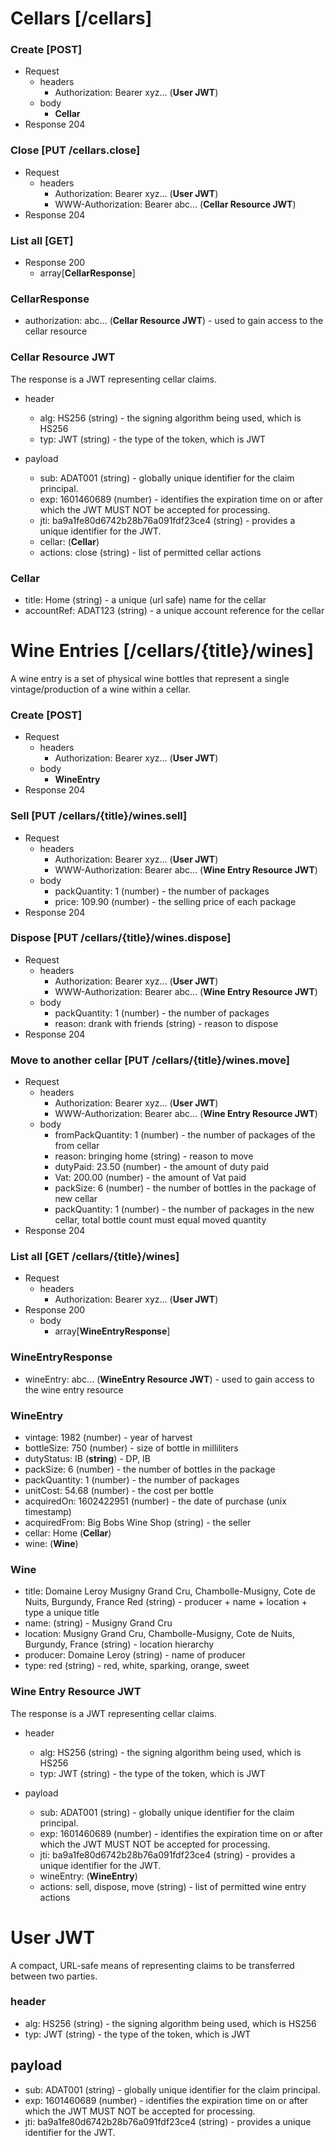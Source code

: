 
# Cellars [/cellars]
 
### Create [POST]
+ Request 
  + headers
    + Authorization: Bearer xyz... (**User JWT**)
  + body
    + **Cellar**
+ Response 204  

### Close [PUT /cellars.close]
+ Request 
  + headers
    + Authorization: Bearer xyz... (**User JWT**)
    + WWW-Authorization: Bearer abc... (**Cellar Resource JWT**)
+ Response 204 
 
### List all [GET]
+ Response 200 
  + array[**CellarResponse**]

### CellarResponse
+ authorization: abc... (**Cellar Resource JWT**) - used to gain access to the cellar resource

### Cellar Resource JWT
The response is a JWT representing cellar claims.
 
+ header
  + alg: HS256 (string) - the signing algorithm being used, which is HS256
  + typ: JWT (string) - the type of the token, which is JWT

+ payload
  + sub: ADAT001 (string) - globally unique identifier for the claim principal.
  + exp: 1601460689 (number) - identifies the expiration time on or after which the JWT MUST NOT be accepted for processing.
  + jti: ba9a1fe80d6742b28b76a091fdf23ce4 (string) - provides a unique identifier for the JWT.
  + cellar: (**Cellar**)
  + actions: close (string) - list of permitted cellar actions

### Cellar 
+ title: Home (string) - a unique (url safe) name for the cellar
+ accountRef: ADAT123 (string) - a unique account reference for the cellar


# Wine Entries [/cellars/{title}/wines]

A wine entry is a set of physical wine bottles that represent a single vintage/production of a wine within a cellar.
 
### Create [POST]
+ Request 
  + headers
    + Authorization: Bearer xyz... (**User JWT**)
  + body
    + **WineEntry**
+ Response 204 
  
### Sell [PUT /cellars/{title}/wines.sell]
+ Request 
  + headers
    + Authorization: Bearer xyz... (**User JWT**)
    + WWW-Authorization: Bearer abc... (**Wine Entry Resource JWT**)
  + body
    + packQuantity: 1 (number) - the number of packages
    + price: 109.90 (number) - the selling price of each package
+ Response 204 

  
### Dispose [PUT /cellars/{title}/wines.dispose]
+ Request 
  + headers
    + Authorization: Bearer xyz... (**User JWT**)
    + WWW-Authorization: Bearer abc... (**Wine Entry Resource JWT**)
  + body
    + packQuantity: 1 (number) - the number of packages
    + reason: drank with friends (string) - reason to dispose
+ Response 204 

### Move to another cellar [PUT /cellars/{title}/wines.move]
+ Request 
  + headers
    + Authorization: Bearer xyz... (**User JWT**)
    + WWW-Authorization: Bearer abc... (**Wine Entry Resource JWT**)
  + body
    + fromPackQuantity: 1 (number) - the number of packages of the from cellar
    + reason: bringing home (string) - reason to move
    + dutyPaid:  23.50 (number) - the amount of duty paid 
    + Vat: 200.00 (number) - the amount of Vat paid
    + packSize: 6 (number) - the number of bottles in the package of new cellar
    + packQuantity: 1 (number) - the number of packages in the new cellar, total bottle count must equal moved quantity
+ Response 204 
 
### List all [GET /cellars/{title}/wines]
+ Request 
  + headers
    + Authorization: Bearer xyz... (**User JWT**)
+ Response 200 
  + body
    + array[**WineEntryResponse**]
  
### WineEntryResponse
+ wineEntry: abc... (**WineEntry Resource JWT**) - used to gain access to the wine entry resource
  
### WineEntry
+ vintage: 1982 (number) - year of harvest
+ bottleSize: 750 (number) - size of bottle in milliliters
+ dutyStatus: IB (**string**) - DP, IB
+ packSize: 6 (number) - the number of bottles in the package
+ packQuantity: 1 (number) - the number of packages
+ unitCost: 54.68 (number) - the cost per bottle
+ acquiredOn: 1602422951 (number) - the date of purchase (unix timestamp)
+ acquiredFrom: Big Bobs Wine Shop (string) - the seller
+ cellar: Home (**Cellar**) 
+ wine: (**Wine**) 

### Wine 
+ title: Domaine Leroy Musigny Grand Cru, Chambolle-Musigny, Cote de Nuits, Burgundy, France Red (string) - producer + name + location + type  a unique title
+ name: (string) - Musigny Grand Cru
+ location: Musigny Grand Cru, Chambolle-Musigny, Cote de Nuits, Burgundy, France (string) - location hierarchy
+ producer: Domaine Leroy (string) - name of producer
+ type: red (string) - red, white, sparking, orange, sweet

### Wine Entry Resource JWT
The response is a JWT representing cellar claims.
 
+ header
  + alg: HS256 (string) - the signing algorithm being used, which is HS256
  + typ: JWT (string) - the type of the token, which is JWT

+ payload
  + sub: ADAT001 (string) - globally unique identifier for the claim principal.
  + exp: 1601460689 (number) - identifies the expiration time on or after which the JWT MUST NOT be accepted for processing.
  + jti: ba9a1fe80d6742b28b76a091fdf23ce4 (string) - provides a unique identifier for the JWT.
  + wineEntry: (**WineEntry**)
  + actions: sell, dispose, move (string) - list of permitted wine entry actions


# User JWT
A compact, URL-safe means of representing claims to be transferred between two parties.
 
### header
+ alg: HS256 (string) - the signing algorithm being used, which is HS256
+ typ: JWT (string) - the type of the token, which is JWT

## payload
+ sub: ADAT001 (string) - globally unique identifier for the claim principal.
+ exp: 1601460689 (number) - identifies the expiration time on or after which the JWT MUST NOT be accepted for processing.
+ jti: ba9a1fe80d6742b28b76a091fdf23ce4 (string) - provides a unique identifier for the JWT.
